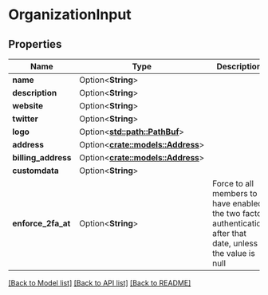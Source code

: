 # OrganizationInput

## Properties

Name | Type | Description | Notes
------------ | ------------- | ------------- | -------------
**name** | Option<**String**> |  | [optional]
**description** | Option<**String**> |  | [optional]
**website** | Option<**String**> |  | [optional]
**twitter** | Option<**String**> |  | [optional]
**logo** | Option<[**std::path::PathBuf**](std::path::PathBuf.md)> |  | [optional]
**address** | Option<[**crate::models::Address**](Address.md)> |  | [optional]
**billing_address** | Option<[**crate::models::Address**](Address.md)> |  | [optional]
**customdata** | Option<**String**> |  | [optional]
**enforce_2fa_at** | Option<**String**> | Force to all members to have enabled the two factor authentication after that date, unless the value is null | [optional]

[[Back to Model list]](../README.md#documentation-for-models) [[Back to API list]](../README.md#documentation-for-api-endpoints) [[Back to README]](../README.md)


